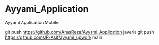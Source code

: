 # Ayyami_Application
Ayyami Application Mobile 

git push https://github.com/AnasReza/Ayyami_Application javeria
git push https://github.com/JR-Asif/ayyami_upwork main


